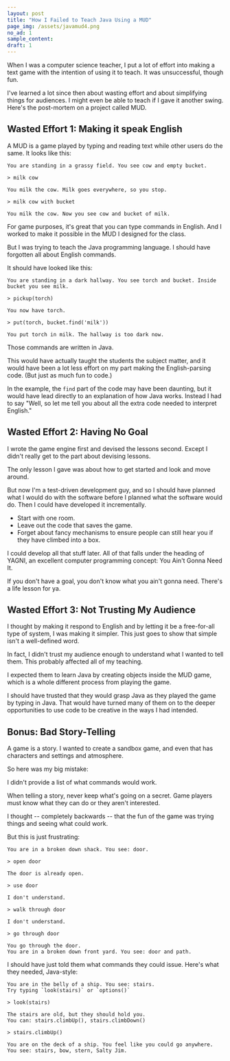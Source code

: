 ```yaml
---
layout: post
title: "How I Failed to Teach Java Using a MUD"
page_img: /assets/javamud4.png
no_ad: 1
sample_content:
draft: 1
---
```


When I was a computer science teacher, I put a lot of effort into making a text game with the intention of using it to teach. It was unsuccessful, though fun.

I've learned a lot since then about wasting effort and about simplifying things for audiences. I might even be able to teach if I gave it another swing. Here's the post-mortem on a project called MUD.

## Wasted Effort 1: Making it speak English

A MUD is a game played by typing and reading text while other users do the same. It looks like this:

```
You are standing in a grassy field. You see cow and empty bucket.

> milk cow

You milk the cow. Milk goes everywhere, so you stop.

> milk cow with bucket

You milk the cow. Now you see cow and bucket of milk.
```

For game purposes, it's great that you can type commands in English. And I worked to make it possible in the MUD I designed for the class.

But I was trying to teach the Java programming language. I should have forgotten all about English commands.

It should have looked like this:

```
You are standing in a dark hallway. You see torch and bucket. Inside
bucket you see milk.

> pickup(torch)

You now have torch.

> put(torch, bucket.find('milk'))

You put torch in milk. The hallway is too dark now.
```

Those commands are written in Java.

This would have actually taught the students the subject matter, and it would have been a lot less effort on my part making the English-parsing code. (But just as much fun to code.)

In the example, the `find` part of the code may have been daunting, but it would have lead directly to an explanation of how Java works. Instead I had to say "Well, so let me tell you about all the extra code needed to interpret English."

## Wasted Effort 2: Having No Goal

I wrote the game engine first and devised the lessons second. Except I didn't really get to the part about devising lessons.

The only lesson I gave was about how to get started and look and move around.

But now I'm a test-driven development guy, and so I should have planned what I would do with the software before I planned what the software would do. Then I could have developed it incrementally.
 * Start with one room.
 * Leave out the code that saves the game.
 * Forget about fancy mechanisms to ensure people can still hear you if they have climbed into a box.

I could develop all that stuff later. All of that falls under the heading of YAGNI, an excellent computer programming concept: You Ain't Gonna Need It.

If you don't have a goal, you don't know what you ain't gonna need. There's a life lesson for ya.

## Wasted Effort 3: Not Trusting My Audience

I thought by making it respond to English and by letting it be a free-for-all type of system, I was making it simpler. This just goes to show that simple isn't a well-defined word.

In fact, I didn't trust my audience enough to understand what I wanted to tell them. This probably affected all of my teaching.

I expected them to learn Java by creating objects inside the MUD game, which is a whole different process from playing the game.

I should have trusted that they would grasp Java as they played the game by typing in Java. That would have turned many of them on to the deeper opportunities to use code to be creative in the ways I had intended.

## Bonus: Bad Story-Telling

A game is a story. I wanted to create a sandbox game, and even that has characters and settings and atmosphere.

So here was my big mistake:

I didn't provide a list of what commands would work.

When telling a story, never keep what's going on a secret. Game players must know what they can do or they aren't interested.

I thought -- completely backwards -- that the fun of the game was trying things and seeing what could work.

But this is just frustrating:

```
You are in a broken down shack. You see: door.

> open door

The door is already open.

> use door

I don't understand.

> walk through door

I don't understand.

> go through door

You go through the door.
You are in a broken down front yard. You see: door and path.
```

I should have just told them what commands they could issue. Here's what they needed, Java-style:
```
You are in the belly of a ship. You see: stairs.
Try typing `look(stairs)` or `options()`

> look(stairs)

The stairs are old, but they should hold you.
You can: stairs.climbUp(), stairs.climbDown()

> stairs.climbUp()

You are on the deck of a ship. You feel like you could go anywhere.
You see: stairs, bow, stern, Salty Jim.
```
